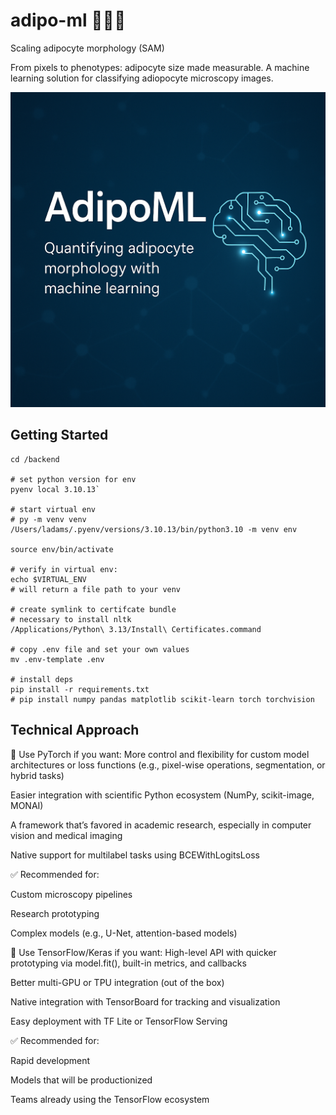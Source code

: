 # adipo-ml 🔬🧪🧫

Scaling adipocyte morphology (SAM)

From pixels to phenotypes: adipocyte size made measurable. A machine learning solution for classifying adiopocyte microscopy images. 

![AdipoML](adipoML.png)


## Getting Started

```
cd /backend

# set python version for env
pyenv local 3.10.13`

# start virtual env
# py -m venv venv
/Users/ladams/.pyenv/versions/3.10.13/bin/python3.10 -m venv env

source env/bin/activate 

# verify in virtual env:
echo $VIRTUAL_ENV
# will return a file path to your venv

# create symlink to certifcate bundle
# necessary to install nltk
/Applications/Python\ 3.13/Install\ Certificates.command

# copy .env file and set your own values
mv .env-template .env

# install deps
pip install -r requirements.txt
# pip install numpy pandas matplotlib scikit-learn torch torchvision
```

## Technical Approach

🧪 Use PyTorch if you want:
More control and flexibility for custom model architectures or loss functions (e.g., pixel-wise operations, segmentation, or hybrid tasks)

Easier integration with scientific Python ecosystem (NumPy, scikit-image, MONAI)

A framework that’s favored in academic research, especially in computer vision and medical imaging

Native support for multilabel tasks using BCEWithLogitsLoss

✅ Recommended for:

Custom microscopy pipelines

Research prototyping

Complex models (e.g., U-Net, attention-based models)

🤖 Use TensorFlow/Keras if you want:
High-level API with quicker prototyping via model.fit(), built-in metrics, and callbacks

Better multi-GPU or TPU integration (out of the box)

Native integration with TensorBoard for tracking and visualization

Easy deployment with TF Lite or TensorFlow Serving

✅ Recommended for:

Rapid development

Models that will be productionized

Teams already using the TensorFlow ecosystem
